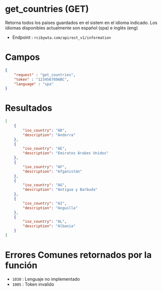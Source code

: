 # get_countries (GET)

Retorna todos los paises guardados en el sistem en el idioma indicado. Los idiomas disponibles actualmente son español (spa) e inglés (eng)

* Endpoint : ```rcibywta.com/apirest_v1/information```

# Campos

```JSON
{
    "request" : "get_countries",
    "token" : "123456789ABC",
    "language" : "spa"
}
```

# Resultados

```JSON
[
    {
        "iso_country": "AD",
        "description": "Andorra"
    },
    {
        "iso_country": "AE",
        "description": "Emiratos Árabes Unidos"
    },
    {
        "iso_country": "AF",
        "description": "Afganistán"
    },
    {
        "iso_country": "AG",
        "description": "Antigua y Barbuda"
    },
    {
        "iso_country": "AI",
        "description": "Anguilla"
    },
    {
        "iso_country": "AL",
        "description": "Albania"
    }
]
```

# Errores Comunes retornados por la función

* ```1030``` : Lenguaje no implementado
* ```1005``` : Token invalido